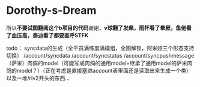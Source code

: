 # Dorothy-s-Dream

所以**不要试图翻阅这个b项目的代码**谢谢，**v球翻了发飙，雨杯看了晕厥，鱼佬看了血压高，泰迪看了都要直呼STFK**


todo：
syncdata的生成（全干员满练度满模组，全图解锁，阿米娅三个形态支持切换）
/account/syncdata
/account/syncstatus
/account/syncpushmessage
（萨米）肉鸽的model（可能写成肉鸽的通用model+继承了通用model的萨米肉鸽的model？）（正在考虑是直接塞进account表里面还是读取出来生成一个类）
以及一堆/rlv2开头的东西...

